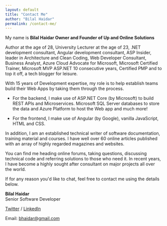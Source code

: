```yaml
---
layout: default
title: "Contact Me"
author: "Bilal Haidar"
permalink: /contact-me/
---
```

My name is **Bilal Haidar Owner and Founder of Up and Online Solutions**

Author at the age of 28, University Lecturer at the age of 23, .NET development consultant, Angular development consultant, ASP Insider, leader in Architecture and Clean Coding, Web Developer Consultant, Business Analyst, Azure Cloud Advocate for Microsoft, Microsoft Certified Trainer, Microsoft MVP ASP.NET 10 consecutive years, Certified PMP and to top it off, a tech blogger for leisure. 

With 15 years of Development expertise, my role is to help establish teams build their Web Apps by taking them through the process.

- For the backend, I make use of ASP.NET Core (by Microsoft) to build REST APIs and Microservices. Microsoft SQL Server databases to store the data and Azure Platform to host the Web app and much more!

- For the frontend, I make use of Angular (by Google), vanilla JavaScript, HTML and CSS.

In addition, I am an established technical writer of software documentation, training material and courses. I have well over 60 online articles published with an array of highly regarded magazines and websites.

You can find me heading online forums, taking questions, discussing technical code and referring solutions to those who need it. In recent years, I have become a highly sought after consultant on major projects all over the world. 

If for any reason you'd like to chat, feel free to contact me using the details below.


**Bilal Haidar**  
Senior Software Developer

[Twitter](https://twitter.com/bhaidar) / [LinkedIn](https://www.linkedin.com/in/bilalhaidar/)

Email: [bhaidar@gmail.com](mailto:bhaidar@gmail.com)

